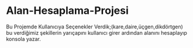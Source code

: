 # Alan-Hesaplama-Projesi
Bu Projemde Kullanıcıya Seçenekler Verdik;(kare,daire,üçgen,dikdörtgen)
bu verdiğimiz şekillerin yarıçapını kullanıcı girer ardından alanını hesaplayıp konsola yazar.
